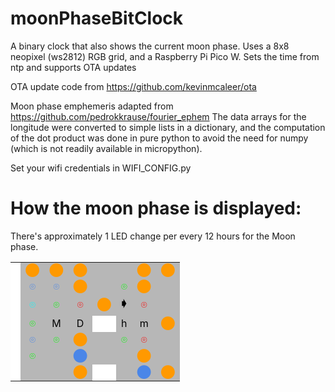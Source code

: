 # moonPhaseBitClock
A binary clock that also shows the current moon phase. Uses a 8x8 neopixel (ws2812) RGB grid, and a Raspberry Pi Pico W. Sets the time from ntp and supports OTA updates

OTA update code from https://github.com/kevinmcaleer/ota

Moon phase emphemeris adapted from https://github.com/pedrokkrause/fourier_ephem
The data arrays for the longitude were converted to simple lists in a dictionary, and the computation of the dot product was done in pure python to avoid the need for numpy (which is not readily available in micropython).

Set your wifi credentials in WIFI_CONFIG.py

# How the moon phase is displayed:
There's approximately 1 LED change per every 12 hours for the Moon phase.

<table>
  <tr>
    <td style="background-color:#ffffff; color:#000000;"></td>
    <td style="background-color:#b7b7b7; color:#ff9900; text-align:center;">⬤</td>
    <td style="background-color:#b7b7b7; color:#ff9900; text-align:center;">⬤</td>
    <td style="background-color:#b7b7b7; color:#ff9900; text-align:center;">⬤</td>
    <td style="background-color:#b7b7b7; color:#ff9900; text-align:center;"></td>
    <td style="background-color:#b7b7b7; color:#ff9900; text-align:center;"></td>
    <td style="background-color:#b7b7b7; color:#ff9900; text-align:center;">⬤</td>
    <td style="background-color:#b7b7b7; color:#ff9900; text-align:center;">⬤</td>
  </tr>
  <tr>
    <td style="background-color:#ffffff; color:#000000;"></td>
    <td style="background-color:#b7b7b7; color:#4a86e8; text-align:center;">⌾</td>
    <td style="background-color:#b7b7b7; color:#4a86e8; text-align:center;">⌾</td>
    <td style="background-color:#b7b7b7; color:#ff9900; text-align:center;">⬤</td>
    <td style="background-color:#b7b7b7; color:#000000; text-align:center;"></td>
    <td style="background-color:#b7b7b7; color:#00ff00; text-align:center;">⌾</td>
    <td style="background-color:#b7b7b7; color:#ff9900; text-align:center;">⬤</td>
    <td style="background-color:#b7b7b7; color:#000000; text-align:center;"></td>
  </tr>
  <tr>
    <td style="background-color:#ffffff; color:#000000;"></td>
    <td style="background-color:#b7b7b7; color:#00ffff; text-align:center;">⌾</td>
    <td style="background-color:#b7b7b7; color:#00ff00; text-align:center;">⌾</td>
    <td style="background-color:#b7b7b7; color:#ff0000; text-align:center;">⌾</td>
    <td style="background-color:#b7b7b7; color:#ff9900; text-align:center;">⬤</td>
    <td style="background-color:#b7b7b7; color:#000000; text-align:center;">🡂</td>
    <td style="background-color:#b7b7b7; color:#ff0000; text-align:center;">⌾</td>
    <td style="background-color:#b7b7b7; color:#000000; text-align:center;"></td>
  </tr>
  <tr>
    <td style="background-color:#ffffff; color:#000000;"></td>
    <td style="background-color:#b7b7b7; color:#00ff00; text-align:center;">⌾</td>
    <td style="background-color:#b7b7b7; color:#000000; text-align:center;">M</td>
    <td style="background-color:#b7b7b7; color:#000000; text-align:center;">D</td>
    <td style="background-color:#ffffff; color:#000000;"></td>
    <td style="background-color:#b7b7b7; color:#000000; text-align:center;">h</td>
    <td style="background-color:#b7b7b7; color:#000000; text-align:center;">m</td>
    <td style="background-color:#b7b7b7; color:#ff9900; text-align:center;">⬤</td>
  </tr>
  <tr>
    <td style="background-color:#ffffff; color:#000000;"></td>
    <td style="background-color:#b7b7b7; color:#4a86e8; text-align:center;">⌾</td>
    <td style="background-color:#b7b7b7; color:#00ff00; text-align:center;">⌾</td>
    <td style="background-color:#b7b7b7; color:#ff9900; text-align:center;">⬤</td>
    <td style="background-color:#b7b7b7; color:#ffffff; text-align:center;"></td>
    <td style="background-color:#b7b7b7; color:#00ff00; text-align:center;">⌾</td>
    <td style="background-color:#b7b7b7; color:#ff0000; text-align:center;">⌾</td>
    <td style="background-color:#b7b7b7; color:#000000; text-align:center;"></td>
  </tr>
  <tr>
    <td style="background-color:#ffffff; color:#000000;"></td>
    <td style="background-color:#b7b7b7; color:#00ff00; text-align:center;">⌾</td>
    <td style="background-color:#b7b7b7; color:#000000; text-align:center;"></td>
    <td style="background-color:#b7b7b7; color:#4a86e8; text-align:center;">⬤</td>
    <td style="background-color:#b7b7b7; color:#ff0000; text-align:center;"></td>
    <td style="background-color:#b7b7b7; color:#000000; text-align:center;"></td>
    <td style="background-color:#b7b7b7; color:#ff9900; text-align:center;">⬤</td>
    <td style="background-color:#b7b7b7; color:#000000; text-align:center;"></td>
  </tr>
  <tr>
    <td style="background-color:#ffffff; color:#000000;"></td>
    <td style="background-color:#b7b7b7; color:#ff9900; text-align:center;"></td>
    <td style="background-color:#b7b7b7; color:#000000; text-align:center;"></td>
    <td style="background-color:#b7b7b7; color:#ff9900; text-align:center;">⬤</td>
    <td style="background-color:#ffffff; color:#000000;"></td>
    <td style="background-color:#b7b7b7; color:#4a86e8; text-align:center;"></td>
    <td style="background-color:#b7b7b7; color:#4a86e8; text-align:center;">⬤</td>
    <td style="background-color:#b7b7b7; color:#ff9900; text-align:center;">⬤</td>
  </tr>
</table>

